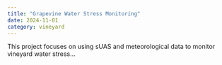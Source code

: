 ```yaml
---
title: "Grapevine Water Stress Monitoring"
date: 2024-11-01
category: vineyard
---
```

This project focuses on using sUAS and meteorological data to monitor vineyard water stress...
